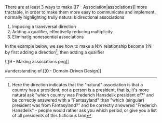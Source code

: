 There are at least 3 ways to make [[7 - Association|associations]] more tractable, in order to make them more easy to communicate and implement, normally highlighting trully natural bidirectional associations

1. Imposing a transversal direction
2. Adding a qualifier, effectivelly reducing multiplicity
3. Eliminatig nonessential associations

In the example below, we see how to make a N:N relationship become 1:N by first adding a direction[^1], then adding a qualifier

![[9 - Making associations.png]]

[^1]: Here the direction indicates that the "natural" association is that a country has a president, not a person is a president, that is, it's more natural ask "which country was Frederich Hansdelik president of?" and be correctly answered with a "Fantasyland" than "which (singular) president was from Fantasyland?" and be correctly answered "Frederich Hansdelik" - people would rather ask you which period, or give you a list of all presidents of this ficticious land

#understanding of [[0 - Domain-Driven Design]]